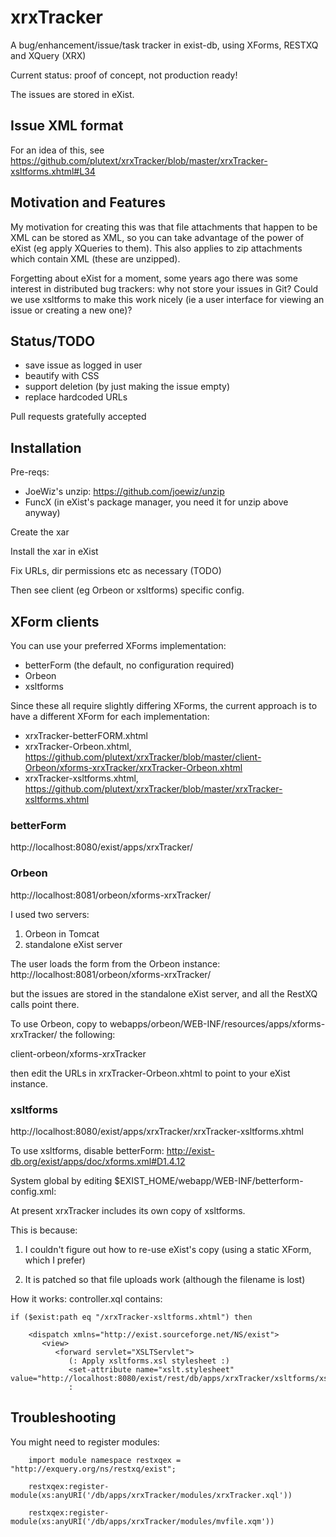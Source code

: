 # xrxTracker
A bug/enhancement/issue/task tracker in exist-db, using XForms, RESTXQ and XQuery (XRX)

Current status: proof of concept, not production ready!

The issues are stored in eXist.

## Issue XML format

For an idea of this, see https://github.com/plutext/xrxTracker/blob/master/xrxTracker-xsltforms.xhtml#L34

## Motivation and Features

My motivation for creating this was that file attachments that happen to be XML can
be stored as XML, so you can take advantage of the power of eXist (eg apply XQueries to them).
This also applies to zip attachments which contain XML (these are unzipped).

Forgetting about eXist for a moment, some years ago there was some interest in distributed bug trackers: why not store
your issues in Git?  Could we use xsltforms to make this work nicely (ie a user interface for viewing an issue or
creating a new one)?

## Status/TODO

* save issue as logged in user 
* beautify with CSS
* support deletion (by just making the issue empty)
* replace hardcoded URLs

Pull requests gratefully accepted

## Installation

Pre-reqs: 
* JoeWiz's unzip: https://github.com/joewiz/unzip
* FuncX (in eXist's package manager, you need it for unzip above anyway)

Create the xar

Install the xar in eXist

Fix URLs, dir permissions etc as necessary (TODO)

Then see client (eg Orbeon or xsltforms) specific config.


## XForm clients

You can use your preferred XForms implementation:

* betterForm (the default, no configuration required)
* Orbeon
* xsltforms 

Since these all require slightly differing XForms, the current approach is to have a different
XForm for each implementation:

* xrxTracker-betterFORM.xhtml
* xrxTracker-Orbeon.xhtml, https://github.com/plutext/xrxTracker/blob/master/client-Orbeon/xforms-xrxTracker/xrxTracker-Orbeon.xhtml
* xrxTracker-xsltforms.xhtml, https://github.com/plutext/xrxTracker/blob/master/xrxTracker-xsltforms.xhtml

### betterForm

http://localhost:8080/exist/apps/xrxTracker/

### Orbeon

http://localhost:8081/orbeon/xforms-xrxTracker/
 
I used two servers:

1.  Orbeon in Tomcat
1.  standalone eXist server

The user loads the form from the Orbeon instance: http://localhost:8081/orbeon/xforms-xrxTracker/

but the issues are stored in the standalone eXist server, and all the RestXQ calls point there.

To use Orbeon, copy to webapps/orbeon/WEB-INF/resources/apps/xforms-xrxTracker/ the following:

client-orbeon/xforms-xrxTracker

then edit the URLs in xrxTracker-Orbeon.xhtml to point to your eXist instance.


### xsltforms

http://localhost:8080/exist/apps/xrxTracker/xrxTracker-xsltforms.xhtml

To use xsltforms, disable betterForm: http://exist-db.org/exist/apps/doc/xforms.xml#D1.4.12

System global by editing $EXIST_HOME/webapp/WEB-INF/betterform-config.xml:

<property name="filter.ignoreResponseBody" value="true">

At present xrxTracker includes its own copy of xsltforms.

This is because:

1.  I couldn't figure out how to re-use eXist's copy (using a static XForm, which I prefer)

2.  It is patched so that file uploads work (although the filename is lost)

How it works: controller.xql contains:

```
if ($exist:path eq "/xrxTracker-xsltforms.xhtml") then

    <dispatch xmlns="http://exist.sourceforge.net/NS/exist">
       <view>
          <forward servlet="XSLTServlet">
             (: Apply xsltforms.xsl stylesheet :)
             <set-attribute name="xslt.stylesheet" value="http://localhost:8080/exist/rest/db/apps/xrxTracker/xsltforms/xsltforms.xsl"/>
             :
```

## Troubleshooting

You might need to register modules:

```
    import module namespace restxqex = "http://exquery.org/ns/restxq/exist";

    restxqex:register-module(xs:anyURI('/db/apps/xrxTracker/modules/xrxTracker.xql'))

    restxqex:register-module(xs:anyURI('/db/apps/xrxTracker/modules/mvfile.xqm'))
```    
    
